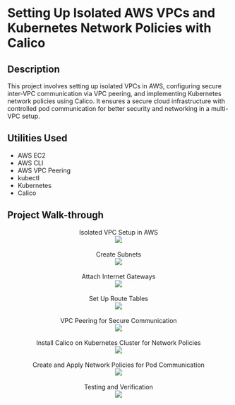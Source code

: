<h1>Setting Up Isolated AWS VPCs and Kubernetes Network Policies with Calico</h1>


<h2>Description</h2>
This project involves setting up isolated VPCs in AWS, configuring secure inter-VPC communication via VPC peering, and implementing Kubernetes network policies using Calico. It ensures a secure cloud infrastructure with controlled pod communication for better security and networking in a multi-VPC setup.
<br />


<h2>Utilities Used</h2>

- AWS EC2
- AWS CLI
- AWS VPC Peering
- kubectl
- Kubernetes
- Calico


<h2>Project Walk-through</h2>

<p align="center">
Isolated VPC Setup in AWS <br />
<img src="https://i.imgur.com/IMQ2aqr.jpeg" />
<br />
<br />
Create Subnets <br/>
<img src="https://i.imgur.com/dnqIJh6.jpeg"/>
<br />
<br />
Attach Internet Gateways <br/>
<img src="https://i.imgur.com/PMqonUt.jpeg"/>
<br />
<br />
Set Up Route Tables <br/>
<img src="https://i.imgur.com/zmMMQnl.jpeg"/>
<br />
<br />
VPC Peering for Secure Communication <br/>
<img src="https://i.imgur.com/2WeumoZ.jpeg"/>
<br />
<br />
Install Calico on Kubernetes Cluster for Network Policies <br/>
<img src="https://i.imgur.com/Zp9uQIT.jpeg"/>
<br />
<br />
Create and Apply Network Policies for Pod Communication <br/>
<img src="https://i.imgur.com/EYUR8ub.jpeg"/>
<br />
<br />
Testing and Verification
<br/>
<img src="https://i.imgur.com/20rNbPY.jpeg"/>
<br />
<br />

</p>

